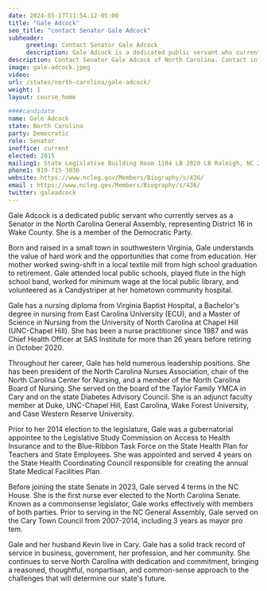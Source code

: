 ```yaml
---
date: 2024-05-17T11:54:12-05:00
title: "Gale Adcock"
seo_title: "contact Senator Gale Adcock"
subheader:
     greeting: Contact Senator Gale Adcock
     description: Gale Adcock is a dedicated public servant who currently serves as a Senator in the North Carolina General Assembly, representing District 16 in Wake County. She is a member of the Democratic Party.
description: Contact Senator Gale Adcock of North Carolina. Contact information for Gale Adcock includes email address, phone number, and mailing address.
image: gale-adcock.jpeg
video:
url: /states/north-carolina/gale-adcock/
weight: 1
layout: course_home

####candidate
name: Gale Adcock
state: North Carolina
party: Democratic
role: Senator
inoffice: current
elected: 2015
mailing1: State Legislative Building Room 1104 LB 2020 LB Raleigh, NC 27603-2808
phone1: 919-715-3036
website: https://www.ncleg.gov/Members/Biography/s/436/
email : https://www.ncleg.gov/Members/Biography/s/436/
twitter: galeadcock
---
```

Gale Adcock is a dedicated public servant who currently serves as a Senator in the North Carolina General Assembly, representing District 16 in Wake County. She is a member of the Democratic Party.

Born and raised in a small town in southwestern Virginia, Gale understands the value of hard work and the opportunities that come from education. Her mother worked swing-shift in a local textile mill from high school graduation to retirement. Gale attended local public schools, played flute in the high school band, worked for minimum wage at the local public library, and volunteered as a Candystriper at her hometown community hospital.

Gale has a nursing diploma from Virginia Baptist Hospital, a Bachelor's degree in nursing from East Carolina University (ECU), and a Master of Science in Nursing from the University of North Carolina at Chapel Hill (UNC-Chapel Hill). She has been a nurse practitioner since 1987 and was Chief Health Officer at SAS Institute for more than 26 years before retiring in October 2020.

Throughout her career, Gale has held numerous leadership positions. She has been president of the North Carolina Nurses Association, chair of the North Carolina Center for Nursing, and a member of the North Carolina Board of Nursing. She served on the board of the Taylor Family YMCA in Cary and on the state Diabetes Advisory Council. She is an adjunct faculty member at Duke, UNC-Chapel Hill, East Carolina, Wake Forest University, and Case Western Reserve University.

Prior to her 2014 election to the legislature, Gale was a gubernatorial appointee to the Legislative Study Commission on Access to Health Insurance and to the Blue-Ribbon Task Force on the State Health Plan for Teachers and State Employees. She was appointed and served 4 years on the State Health Coordinating Council responsible for creating the annual State Medical Facilities Plan.

Before joining the state Senate in 2023, Gale served 4 terms in the NC House. She is the first nurse ever elected to the North Carolina Senate. Known as a commonsense legislator, Gale works effectively with members of both parties. Prior to serving in the NC General Assembly, Gale served on the Cary Town Council from 2007-2014, including 3 years as mayor pro tem.

Gale and her husband Kevin live in Cary. Gale has a solid track record of service in business, government, her profession, and her community. She continues to serve North Carolina with dedication and commitment, bringing a reasoned, thoughtful, nonpartisan, and common-sense approach to the challenges that will determine our state's future.
